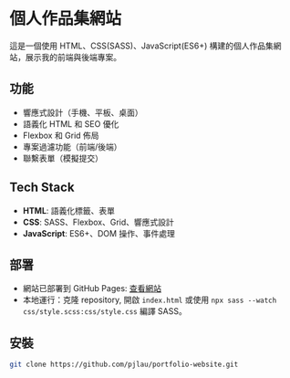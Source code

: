 # 個人作品集網站

這是一個使用 HTML、CSS(SASS)、JavaScript(ES6+) 構建的個人作品集網站，展示我的前端與後端專案。

## 功能
- 響應式設計（手機、平板、桌面）
- 語義化 HTML 和 SEO 優化
- Flexbox 和 Grid 佈局
- 專案過濾功能（前端/後端）
- 聯繫表單（模擬提交）

## Tech Stack
- **HTML**: 語義化標籤、表單
- **CSS**: SASS、Flexbox、Grid、響應式設計
- **JavaScript**: ES6+、DOM 操作、事件處理

## 部署
- 網站已部署到 GitHub Pages: [查看網站](https://pjlau.github.io/portfolio-website)
- 本地運行：克隆 repository, 開啟 `index.html` 或使用 `npx sass --watch css/style.scss:css/style.css` 編譯 SASS。

## 安裝
   ```bash
   git clone https://github.com/pjlau/portfolio-website.git